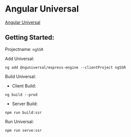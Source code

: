 # Angular Universal

[Angular Universal](https://angular.io/guide/universal)

## Getting Started:

Projectname: `ngSSR`

Add Universal:

```
ng add @nguniversal/express-engine --clientProject ngSSR
```

Build Universal:

- Client Build:

```
ng build --prod
```

- Server Build:

```
npm run build:ssr
```

Run Universal:

```
npm run serve:ssr
```
